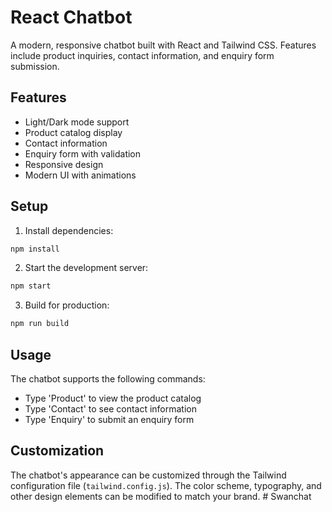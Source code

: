 # React Chatbot

A modern, responsive chatbot built with React and Tailwind CSS. Features include product inquiries, contact information, and enquiry form submission.

## Features

- Light/Dark mode support
- Product catalog display
- Contact information
- Enquiry form with validation
- Responsive design
- Modern UI with animations

## Setup

1. Install dependencies:
```bash
npm install
```

2. Start the development server:
```bash
npm start
```

3. Build for production:
```bash
npm run build
```

## Usage

The chatbot supports the following commands:
- Type 'Product' to view the product catalog
- Type 'Contact' to see contact information
- Type 'Enquiry' to submit an enquiry form

## Customization

The chatbot's appearance can be customized through the Tailwind configuration file (`tailwind.config.js`). The color scheme, typography, and other design elements can be modified to match your brand. #   S w a n c h a t  
 